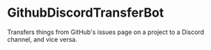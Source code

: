 # GithubDiscordTransferBot
Transfers things from GitHub's issues page on a project to a Discord channel, and vice versa.
